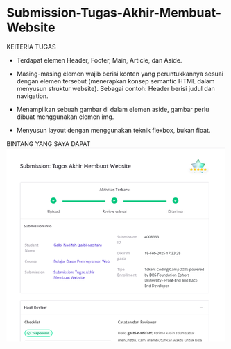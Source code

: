# Submission-Tugas-Akhir-Membuat-Website  
KEITERIA TUGAS
+ Terdapat elemen Header, Footer, Main, Article, dan Aside.

+ Masing-masing elemen wajib berisi konten yang peruntukkannya sesuai dengan elemen tersebut (menerapkan konsep semantic HTML dalam menyusun struktur website).
Sebagai contoh: Header berisi judul dan navigation.

+ Menampilkan sebuah gambar di dalam elemen aside, gambar perlu dibuat menggunakan elemen img.

+ Menyusun layout dengan menggunakan teknik flexbox, bukan float.

BINTANG YANG SAYA DAPAT  
![bintang](bintang.png)
